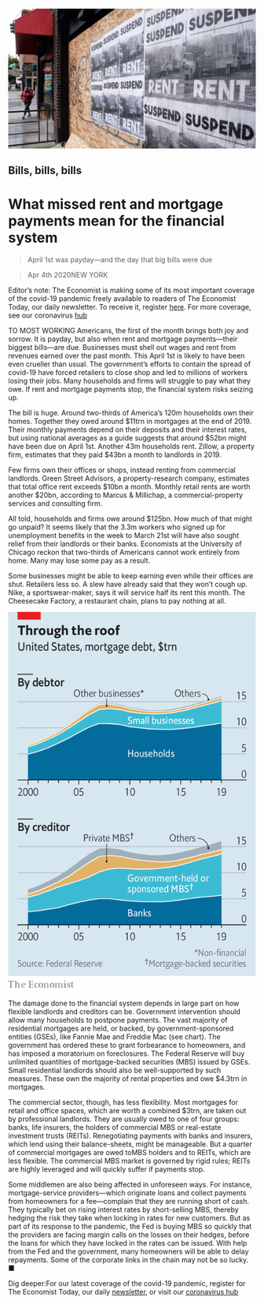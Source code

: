 ![](./images/20200404_USP502_0.jpg)

## Bills, bills, bills

# What missed rent and mortgage payments mean for the financial system

> April 1st was payday—and the day that big bills were due

> Apr 4th 2020NEW YORK

Editor’s note: The Economist is making some of its most important coverage of the covid-19 pandemic freely available to readers of The Economist Today, our daily newsletter. To receive it, register [here](https://www.economist.com//newslettersignup). For more coverage, see our coronavirus [hub](https://www.economist.com//coronavirus)

TO MOST WORKING Americans, the first of the month brings both joy and sorrow. It is payday, but also when rent and mortgage payments—their biggest bills—are due. Businesses must shell out wages and rent from revenues earned over the past month. This April 1st is likely to have been even crueller than usual. The government’s efforts to contain the spread of covid-19 have forced retailers to close shop and led to millions of workers losing their jobs. Many households and firms will struggle to pay what they owe. If rent and mortgage payments stop, the financial system risks seizing up.

The bill is huge. Around two-thirds of America’s 120m households own their homes. Together they owed around $11trn in mortgages at the end of 2019. Their monthly payments depend on their deposits and their interest rates, but using national averages as a guide suggests that around $52bn might have been due on April 1st. Another 43m households rent. Zillow, a property firm, estimates that they paid $43bn a month to landlords in 2019.

Few firms own their offices or shops, instead renting from commercial landlords. Green Street Advisors, a property-research company, estimates that total office rent exceeds $10bn a month. Monthly retail rents are worth another $20bn, according to Marcus & Millichap, a commercial-property services and consulting firm.

All told, households and firms owe around $125bn. How much of that might go unpaid? It seems likely that the 3.3m workers who signed up for unemployment benefits in the week to March 21st will have also sought relief from their landlords or their banks. Economists at the University of Chicago reckon that two-thirds of Americans cannot work entirely from home. Many may lose some pay as a result.

Some businesses might be able to keep earning even while their offices are shut. Retailers less so. A slew have already said that they won’t cough up. Nike, a sportswear-maker, says it will service half its rent this month. The Cheesecake Factory, a restaurant chain, plans to pay nothing at all.

![](./images/20200404_FNC078.png)

The damage done to the financial system depends in large part on how flexible landlords and creditors can be. Government intervention should allow many households to postpone payments. The vast majority of residential mortgages are held, or backed, by government-sponsored entities (GSEs), like Fannie Mae and Freddie Mac (see chart). The government has ordered these to grant forbearance to homeowners, and has imposed a moratorium on foreclosures. The Federal Reserve will buy unlimited quantities of mortgage-backed securities (MBS) issued by GSEs. Small residential landlords should also be well-supported by such measures. These own the majority of rental properties and owe $4.3trn in mortgages.

The commercial sector, though, has less flexibility. Most mortgages for retail and office spaces, which are worth a combined $3trn, are taken out by professional landlords. They are usually owed to one of four groups: banks, life insurers, the holders of commercial MBS or real-estate investment trusts (REITs). Renegotiating payments with banks and insurers, which lend using their balance-sheets, might be manageable. But a quarter of commercial mortgages are owed toMBS holders and to REITs, which are less flexible. The commercial MBS market is governed by rigid rules; REITs are highly leveraged and will quickly suffer if payments stop.

Some middlemen are also being affected in unforeseen ways. For instance, mortgage-service providers—which originate loans and collect payments from homeowners for a fee—complain that they are running short of cash. They typically bet on rising interest rates by short-selling MBS, thereby hedging the risk they take when locking in rates for new customers. But as part of its response to the pandemic, the Fed is buying MBS so quickly that the providers are facing margin calls on the losses on their hedges, before the loans for which they have locked in the rates can be issued. With help from the Fed and the government, many homeowners will be able to delay repayments. Some of the corporate links in the chain may not be so lucky. ■

Dig deeper:For our latest coverage of the covid-19 pandemic, register for The Economist Today, our daily [newsletter](https://www.economist.com//newslettersignup), or visit our [coronavirus hub](https://www.economist.com//coronavirus)